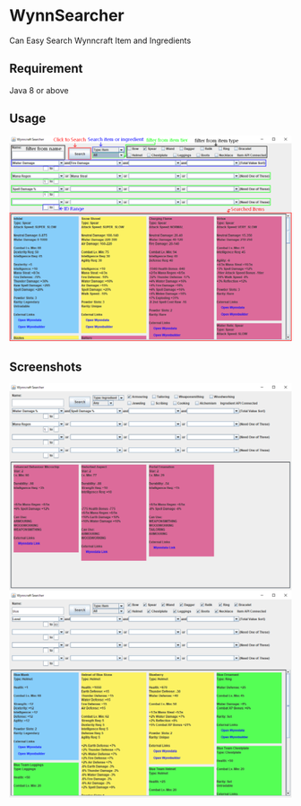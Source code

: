 # WynnSearcher
Can Easy Search Wynncraft Item and Ingredients

## Requirement
Java 8 or above

## Usage
![](readme_pictures/how_to_use.png)

## Screenshots
![](readme_pictures/search_1.png)
![](readme_pictures/search_2.png)

